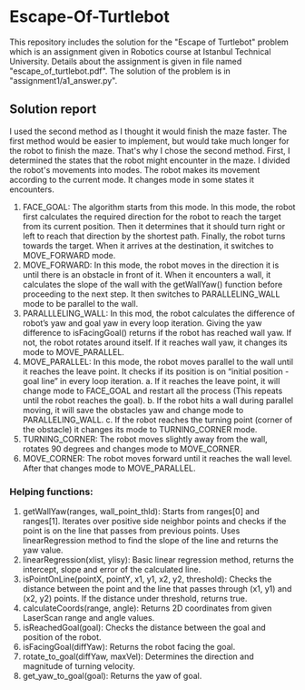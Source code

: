 # Escape-Of-Turtlebot
This repository includes the solution for the "Escape of Turtlebot" problem which is an assignment given in Robotics course at Istanbul Technical University. Details about the assignment is given in file named "escape_of_turtlebot.pdf". The solution of the problem is in "assignment1/a1_answer.py".

## Solution report
I used the second method as I thought it would finish the maze faster. The first
method would be easier to implement, but would take much longer for the robot to
finish the maze. That's why I chose the second method. First, I determined the states
that the robot might encounter in the maze. I divided the robot's movements into
modes. The robot makes its movement according to the current mode. It changes
mode in some states it encounters.
1. FACE_GOAL: The algorithm starts from this mode. In this mode, the robot
first calculates the required direction for the robot to reach the target from its
current position. Then it determines that it should turn right or left to reach that
direction by the shortest path. Finally, the robot turns towards the target.
When it arrives at the destination, it switches to MOVE_FORWARD mode.
2. MOVE_FORWARD: In this mode, the robot moves in the direction it is until
there is an obstacle in front of it. When it encounters a wall, it calculates the
slope of the wall with the getWallYaw() function before proceeding to the next
step. It then switches to PARALLELING_WALL mode to be parallel to the
wall.
3. PARALLLELING_WALL: In this mod, the robot calculates the difference of
robot’s yaw and goal yaw in every loop iteration. Giving the yaw difference to
isFacingGoal() returns if the robot has reached wall yaw. If not, the robot
rotates around itself. If it reaches wall yaw, it changes its mode to
MOVE_PARALLEL.
4. MOVE_PARALLEL: In this mode, the robot moves parallel to the wall until it
reaches the leave point. It checks if its position is on “initial position - goal line”
in every loop iteration.
a. If it reaches the leave point, it will change mode to FACE_GOAL and
restart all the process (This repeats until the robot reaches the goal).
b. If the robot hits a wall during parallel moving, it will save the obstacles
yaw and change mode to PARALLELING_WALL.
c. If the robot reaches the turning point (corner of the obstacle) it changes
its mode to TURNING_CORNER mode.
5. TURNING_CORNER: The robot moves slightly away from the wall, rotates 90
degrees and changes mode to MOVE_CORNER.
6. MOVE_CORNER: The robot moves forward until it reaches the wall level.
After that changes mode to MOVE_PARALLEL.

### Helping functions:
1. getWallYaw(ranges, wall_point_thld): Starts from ranges[0] and
ranges[1]. Iterates over positive side neighbor points and checks if the
point is on the line that passes from previous points. Uses
linearRegression method to find the slope of the line and returns the
yaw value.
2. linearRegression(xlist, ylisy): Basic linear regression method, returns
the intercept, slope and error of the calculated line.
3. isPointOnLine(pointX, pointY, x1, y1, x2, y2, threshold): Checks the
distance between the point and the line that passes through (x1, y1)
and (x2, y2) points. If the distance under threshold, returns true.
4. calculateCoords(range, angle): Returns 2D coordinates from given
LaserScan range and angle values.
5. isReachedGoal(goal): Checks the distance between the goal and
position of the robot.
6. isFacingGoal(diffYaw): Returns the robot facing the goal.
7. rotate_to_goal(diffYaw, maxVel): Determines the direction and
magnitude of turning velocity.
8. get_yaw_to_goal(goal): Returns the yaw of goal.
